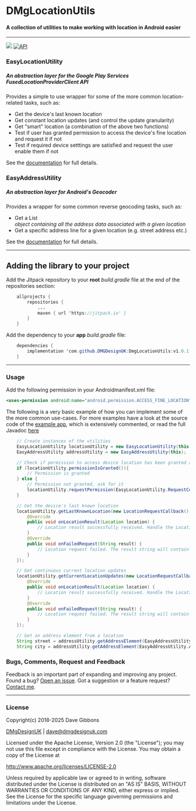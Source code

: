 # DMgLocationUtils

#### A collection of utilities to make working with location in Android easier

---

[![](https://jitpack.io/v/DMGDesignUK/DmgLocationUtils.svg)](https://jitpack.io/#DMGDesignUK/DmgLocationUtils)
[![API](https://img.shields.io/badge/API-17%2B-blue.svg?style=flat)](https://android-arsenal.com/api?level=17)

### EasyLocationUtility

##### An abstraction layer for the Google Play Services FusedLocationProviderClient API

Provides a simple to use wrapper for some of the more common location-related tasks, such as:
- Get the device's last known location
- Get constant location updates (and control the update granularity)
- Get "smart" location (a combination of the above two functions)
- Test if user has granted permission to access the device's fine location and request it if not
- Test if required device setttings are satisfied and request the user enable them if not

See the [documentation](http://www.dmgdesignuk.com/pages/docs/dmglocationutils/index.html) for full details.

### EasyAddressUtility

##### An abstraction layer for Android's Geocoder

Provides a wrapper for some common reverse geocoding tasks, such as:
- Get a List<Address> object containing all the address data associated with a given location
- Get a specific address line for a given location (e.g. street address etc.)

See the [documentation](http://www.dmgdesignuk.com/pages/docs/dmglocationutils/index.html) for full details.

---

## Adding the library to your project

Add the Jitpack repository to your **root** *build.gradle* file at the end of the repositories section:

```java
	allprojects {
		repositories {
			...
			maven { url 'https://jitpack.io' }
		}
	}
```

Add the dependency to your **app** *build.gradle* file:

```java
	dependencies {
		implementation 'com.github.DMGDesignUK:DmgLocationUtils:v1.0.1'
	}
```

---

### Usage

Add the following permission in your Androidmanifest.xml file:
```xml
<uses-permission android:name="android.permission.ACCESS_FINE_LOCATION"/>
```

The following is a very basic example of how you can implement some of the more common use-cases. For more examples have a look at the source code of the [example app](https://github.com/DMGDesignUK/DmgLocationUtils/blob/master/app/src/main/java/com/dmgdesignuk/app/MainActivity.java), which is extensively commented, or read the full Javadoc [here](http://www.dmgdesignuk.com/pages/docs/dmglocationutils/index.html)
```java
    // Create instances of the utilities
    EasyLocationUtility locationUtility = new EasyLocationUtility(this);
    EasyAddressUtility addressUtility = new EasyAddressUtility(this);

    // Check if permission to access device location has been granted and ask for it if not
    if (locationUtility.permissionIsGranted()){
        // Permission is granted
    } else {
        // Permission not granted, ask for it
        locationUtility.requestPermission(EasyLocationUtility.RequestCodes.REQUEST_CODE);
    }

    // Get the device's last known location
    locationUtility.getLastKnownLocation(new LocationRequestCallback() {
        @Override
        public void onLocationResult(Location location) {
            // Location result successfully received. Handle the Location object here.
        }
        @Override
        public void onFailedRequest(String result) {
            // Location request failed. The result string will contain the reason for failure.
        }
    });

    // Get continuous current location updates
    locationUtility.getCurrentLocationUpdates(new LocationRequestCallback() {
        @Override
        public void onLocationResult(Location location) {
            // Location result successfully received. Handle the Location object here.
        }
        @Override
        public void onFailedRequest(String result) {
            // Location request failed. The result string will contain the reason for failure.
        }
    });

    // Get an address element from a location
    String street = addressUtility.getAddressElement(EasyAddressUtility.AddressCodes.STREET_NAME, location);
    String city = addressUtility.getAddressElement(EasyAddressUtility.AddressCodes.CITY_NAME, location);
```

### Bugs, Comments, Request and Feedback

Feedback is an important part of expanding and improving any project. Found a bug? [Open an issue](https://github.com/DMGDesignUK/DmgLocationUtils/issues). Got a suggestion or a feature request? [Contact me](mailto:dave@dmgdesignuk.com).

---
### License
Copyright(c) 2018-2025 Dave Gibbons

[DMgDesignUK](http://www.dmgdesignuk.com/) | dave@dmgdesignuk.com

Licensed under the Apache License, Version 2.0 (the "License");
you may not use this file except in compliance with the License.
You may obtain a copy of the License at

  http://www.apache.org/licenses/LICENSE-2.0

Unless required by applicable law or agreed to in writing, software
distributed under the License is distributed on an "AS IS" BASIS,
WITHOUT WARRANTIES OR CONDITIONS OF ANY KIND, either express or implied.
See the License for the specific language governing permissions and
limitations under the License.
